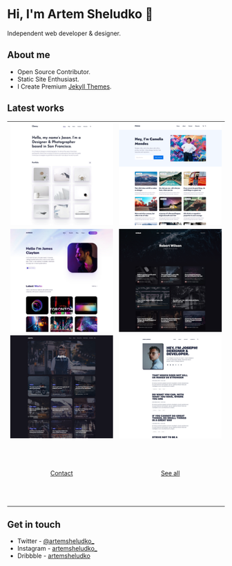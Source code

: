 # Hi, I'm Artem Sheludko 👋

Independent web developer & designer.

## About me

- Open Source Contributor.
- Static Site Enthusiast.
- I Create Premium [Jekyll Themes](https://jekyllthemes.io/developers/artem-sheludko).

## Latest works

<table>
  <body>
    <tr>
      <td width="50%" align="center">
        <a href="https://jekyllthemes.io/theme/clancy-portfolio-jekyll-theme">
          <img alt="Clancy is an elegant portfolio theme for Jekyll designed for photographers, designers, illustrators, artists, creatives, etc." src="https://github.com/artemsheludko/artemsheludko.github.io/raw/master/assets/preview/clancy-preview.png?raw=true" />
        </a>
      </td>
      <td width="50%" align="center">
        <a href="https://jekyllthemes.io/theme/menca-blog-jekyll-theme">
          <img alt="Menca is a super fast and clean blogging theme for Jekyll" src="https://github.com/artemsheludko/artemsheludko.github.io/raw/master/assets/preview/menca-preview.png?raw=true" />
        </a>
      </td>
    </tr>
    <tr>
      <td width="50%" align="center">
        <a href="https://jekyllthemes.io/theme/avenco-portfolio-jekyll-theme">
          <img alt="Creative portfolio theme for Jekyll" src="https://github.com/artemsheludko/artemsheludko.github.io/raw/master/assets/preview/avenco-preview.jpg?raw=true" />
        </a>
      </td>
      <td width="50%" align="center">
        <a href="https://jekyllthemes.io/theme/norlin-dark-blog-jekyll-theme">
          <img alt="Norlin is a creative modern theme with a clean design specially created for dark-theme lovers." src="https://github.com/artemsheludko/artemsheludko.github.io/raw/master/assets/preview/norlin-preview.png?raw=true" />
        </a>
      </td>
    </tr>
    <tr>
    <td width="50%" align="center">
      <a href="https://jekyllthemes.io/theme/aditu-blog-jekyll-theme">
         <img alt="Aditu is a stylish and modern dark theme with a clean and unique design." src="https://github.com/artemsheludko/artemsheludko.github.io/raw/master/assets/preview/aditu-preview.png?raw=true" />
      </a>
    </td>
    <td width="50%" align="center">
        <a href="https://jekyllthemes.io/theme/joseph-blog-jekyll-theme">
          <img alt="Joseph is a super minimal content-focused theme for Jekyll." src="https://github.com/artemsheludko/artemsheludko.github.io/raw/master/assets/preview/joseph-preview.png?raw=true" />
        </a>
     </td>
    </tr>
    <tr>
      <td width="50%" height="145" align="center">
        <a href="mailto:hi.artemsheludko@gmail.com">Contact</a>
      </td>
      <td width="50%" align="center">
        <a href="https://jekyllthemes.io/developers/artem-sheludko">See all</a>
      </td>
    </tr>
  </body>
</table>

## Get in touch

- Twitter - [@artemsheludko_](https://twitter.com/@artemsheludko_)
- Instagram - [artemsheludko_](https://www.instagram.com/artemsheludko_/)
- Dribbble - [artemsheludko](https://dribbble.com/artemsheludko)
